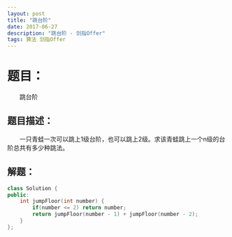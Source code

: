 ```yaml
---
layout: post
title: "跳台阶"
date: 2017-06-27
description: "跳台阶 - 剑指Offer"
tags: 算法 剑指Offer
---
```


# 题目：
　　跳台阶

## 题目描述：
　　一只青蛙一次可以跳上1级台阶，也可以跳上2级。求该青蛙跳上一个n级的台阶总共有多少种跳法。

## 解题：
```c++
class Solution {
public:
    int jumpFloor(int number) {
        if(number <= 2) return number;
        return jumpFloor(number - 1) + jumpFloor(number - 2);
    }
};
```
